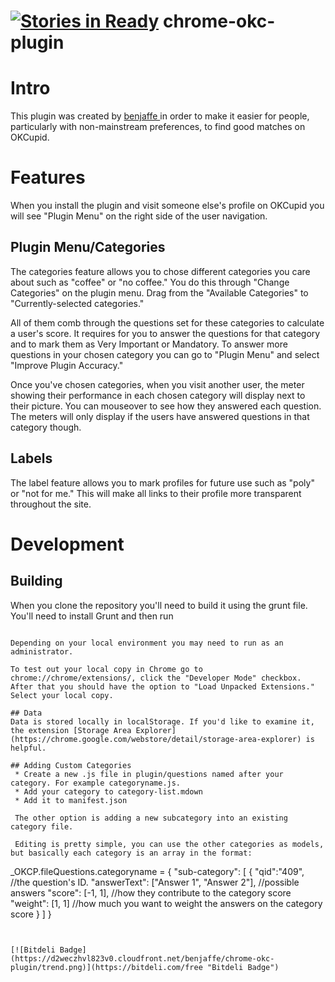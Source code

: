 [![Stories in Ready](https://badge.waffle.io/benjaffe/chrome-okc-plugin.png?label=ready&title=Ready)](https://waffle.io/benjaffe/chrome-okc-plugin)
chrome-okc-plugin
=================
# Intro
This plugin was created by [benjaffe ](https://github.com/benjaffe) in order to make it easier for people, particularly with non-mainstream preferences, to find good matches on OKCupid.

# Features
When you install the plugin and visit someone else's profile on OKCupid you will see "Plugin Menu" on the right side of the user navigation.

## Plugin Menu/Categories
The categories feature allows you to chose different categories you care about such as "coffee" or "no coffee." You do this through "Change Categories" on the plugin menu. Drag from the "Available Categories" to "Currently-selected categories."

All of them comb through the questions set for these categories to calculate a user's score. It requires for you to answer the questions for that category and to mark them as Very Important or Mandatory. To answer more questions in your chosen category you can go to "Plugin Menu" and select "Improve Plugin Accuracy."

Once you've chosen categories, when you visit another user, the meter showing their performance in each chosen category will display next to their picture. You can mouseover to see how they answered each question. The meters will only display if the users have answered questions in that category though.

## Labels
The label feature allows you to mark profiles for future use such as "poly" or "not for me." This will make all links to their profile more transparent throughout the site.


# Development
## Building
When you clone the repository you'll need to build it using the grunt file. You'll need to install Grunt and then run

``` npm install

Depending on your local environment you may need to run as an administrator.

To test out your local copy in Chrome go to chrome://chrome/extensions/, click the "Developer Mode" checkbox. After that you should have the option to "Load Unpacked Extensions." Select your local copy.

## Data
Data is stored locally in localStorage. If you'd like to examine it, the extension [Storage Area Explorer](https://chrome.google.com/webstore/detail/storage-area-explorer) is helpful.

## Adding Custom Categories
 * Create a new .js file in plugin/questions named after your category. For example categoryname.js.
 * Add your category to category-list.mdown
 * Add it to manifest.json

 The other option is adding a new subcategory into an existing category file.

 Editing is pretty simple, you can use the other categories as models, but basically each category is an array in the format:

```
_OKCP.fileQuestions.categoryname =
	{
		"sub-category": [
			{
				"qid":"409", //the question's ID.
				"answerText": ["Answer 1", "Answer 2"], //possible answers
				"score": [-1, 1], //how they contribute to the category score
				"weight": [1, 1] //how much you want to weight the answers on the category score
			}
		]
   }

```


[![Bitdeli Badge](https://d2weczhvl823v0.cloudfront.net/benjaffe/chrome-okc-plugin/trend.png)](https://bitdeli.com/free "Bitdeli Badge")